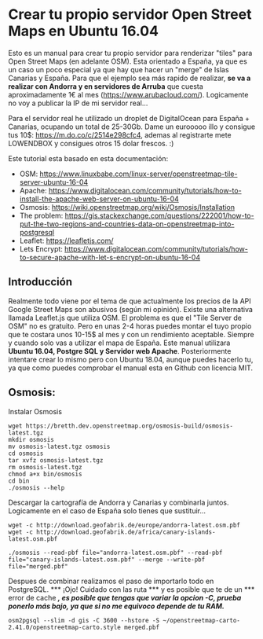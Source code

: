 # Crear tu propio servidor Open Street Maps en Ubuntu 16.04

Esto es un manual para crear tu propio servidor para renderizar "tiles" para Open Street Maps (en adelante OSM). Esta orientado a España, ya que 
es un caso un poco especial ya que hay que hacer un "merge" de Islas Canarias y España. Para que el ejemplo sea más rapido de realizar, **se va a realizar con Andorra y en servidores de Arruba** que cuesta aproximadamente 1€ al mes (https://www.arubacloud.com/). Logicamente no voy a publicar la IP de mi servidor real...

Para el servidor real he utilizado un droplet de DigitalOcean para España + Canarias, ocupando un total de 25-30Gb. Dame un eurooooo illo y consigue tus 10$: https://m.do.co/c/2514e298cfc4, ademas al registrarte mete LOWENDBOX y consigues otros 15 dolar frescos. :)

Este tutorial esta basado en esta documentación:

* OSM: https://www.linuxbabe.com/linux-server/openstreetmap-tile-server-ubuntu-16-04
* Apache: https://www.digitalocean.com/community/tutorials/how-to-install-the-apache-web-server-on-ubuntu-16-04
* Osmosis: https://wiki.openstreetmap.org/wiki/Osmosis/Installation
* The problem: https://gis.stackexchange.com/questions/222001/how-to-put-the-two-regions-and-countries-data-on-openstreetmap-into-postgresql
* Leaflet: https://leafletjs.com/
* Lets Encrypt: https://www.digitalocean.com/community/tutorials/how-to-secure-apache-with-let-s-encrypt-on-ubuntu-16-04

## Introducción

Realmente todo viene por el tema de que actualmente los precios de la API Google Street Maps son abusivos (según mi opinión). Existe una alternativa llamada Leaflet.js que utiliza OSM. El problema es que el "Tile Server de OSM" no es gratuito. Pero en unas 2-4 horas puedes montar el tuyo propio que te costara unos 10-15$ al mes y con un rendimiento aceptable. Siempre y cuando solo vas a utilizar el mapa de España. Este manual utilizara **Ubuntu 16.04, Postgre SQL y Servidor web Apache**. Posteriormente intentare crear lo mismo pero con Ubuntu 18.04, aunque puedes hacerlo tu, ya que como puedes comprobar el manual esta en Github con licencia MIT.

## Osmosis:

Instalar Osmosis

```shell
wget https://bretth.dev.openstreetmap.org/osmosis-build/osmosis-latest.tgz
mkdir osmosis
mv osmosis-latest.tgz osmosis
cd osmosis
tar xvfz osmosis-latest.tgz
rm osmosis-latest.tgz
chmod a+x bin/osmosis
cd bin
./osmosis --help
````

Descargar la cartografía de Andorra y Canarias y combinarla juntos. Logicamente en el caso de España solo tienes que sustituir...

```shell
wget -c http://download.geofabrik.de/europe/andorra-latest.osm.pbf
wget -c http://download.geofabrik.de/africa/canary-islands-latest.osm.pbf
```

```shell
./osmosis --read-pbf file="andorra-latest.osm.pbf" --read-pbf file="canary-islands-latest.osm.pbf" --merge --write-pbf file="merged.pbf"
```

Despues de combinar realizamos el paso de importarlo todo en PostgreSQL. *** ¡Ojo! Cuidado con las ruta *** y es posible que te de un *** error de cache ***, es posible que tengas que variar la opcion -C, prueba ponerlo más bajo, ya que si no me equivoco depende de tu RAM.***

```shell
osm2pgsql --slim -d gis -C 3600 --hstore -S ~/openstreetmap-carto-2.41.0/openstreetmap-carto.style merged.pbf
```
